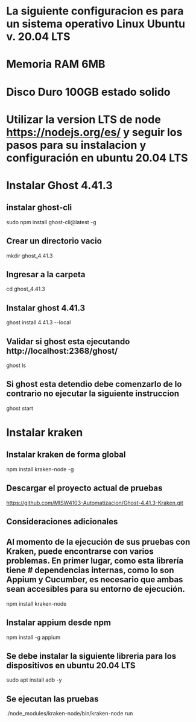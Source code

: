 # La siguiente configuracion es para un sistema operativo Linux Ubuntu v. 20.04 LTS
# Memoria RAM 6MB
# Disco Duro 100GB estado solido

# Utilizar la version LTS de node https://nodejs.org/es/ y seguir los pasos para su instalacion y configuración en ubuntu 20.04 LTS

# Instalar Ghost 4.41.3
## instalar ghost-cli
sudo npm install ghost-cli@latest -g

## Crear un directorio vacio
mkdir ghost_4.41.3

## Ingresar a la carpeta
cd ghost_4.41.3

## Instalar ghost 4.41.3
ghost install 4.41.3 --local

## Validar si ghost esta ejecutando http://localhost:2368/ghost/
ghost ls

## Si ghost esta detendio debe comenzarlo de lo contrario no ejecutar la siguiente instruccion
ghost start

# Instalar kraken
## Instalar kraken de forma global
npm install kraken-node -g

## Descargar el proyecto actual de pruebas
https://github.com/MISW4103-Automatizacion/Ghost-4.41.3-Kraken.git

## Consideraciones adicionales
## Al momento de la ejecución de sus pruebas con Kraken, puede encontrarse con varios problemas. En primer lugar, como esta librería tiene # dependencias internas, como lo son Appium y Cucumber, es necesario que ambas sean accesibles para su entorno de ejecución.
npm install kraken-node

## Instalar appium desde npm
npm install -g appium

## Se debe instalar la siguiente libreria para los dispositivos en ubuntu 20.04 LTS 
sudo apt install adb -y

## Se ejecutan las pruebas
./node_modules/kraken-node/bin/kraken-node run